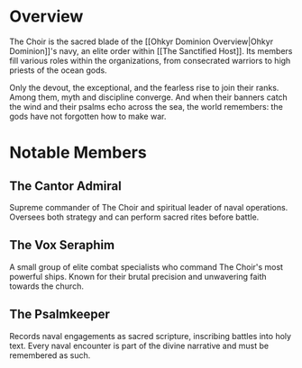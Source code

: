 # Overview
The Choir is the sacred blade of the [[Ohkyr Dominion Overview|Ohkyr Dominion]]'s navy, an elite order within [[The Sanctified Host]]. Its members fill various roles within the organizations, from consecrated warriors to high priests of the ocean gods.

Only the devout, the exceptional, and the fearless rise to join their ranks. Among them, myth and discipline converge. And when their banners catch the wind and their psalms echo across the sea, the world remembers: the gods have not forgotten how to make war.
# Notable Members
## The Cantor Admiral
Supreme commander of The Choir and spiritual leader of naval operations. Oversees both strategy and can perform sacred rites before battle.
## The Vox Seraphim
A small group of elite combat specialists who command The Choir's most powerful ships. Known for their brutal precision and unwavering faith towards the church.
## The Psalmkeeper
Records naval engagements as sacred scripture, inscribing battles into holy text. Every naval encounter is part of the divine narrative and must be remembered as such.